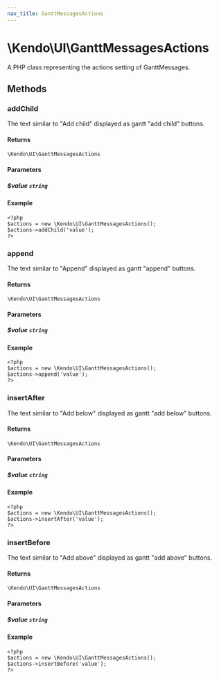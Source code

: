 ```yaml
---
nav_title: GanttMessagesActions
---
```


# \Kendo\UI\GanttMessagesActions

A PHP class representing the actions setting of GanttMessages.


## Methods

### addChild
The text similar to "Add child" displayed as gantt "add child" buttons.

#### Returns
`\Kendo\UI\GanttMessagesActions`

#### Parameters

##### $value `string`



#### Example 
    <?php
    $actions = new \Kendo\UI\GanttMessagesActions();
    $actions->addChild('value');
    ?>

### append
The text similar to "Append" displayed as gantt "append" buttons.

#### Returns
`\Kendo\UI\GanttMessagesActions`

#### Parameters

##### $value `string`



#### Example 
    <?php
    $actions = new \Kendo\UI\GanttMessagesActions();
    $actions->append('value');
    ?>

### insertAfter
The text similar to "Add below" displayed as gantt "add below" buttons.

#### Returns
`\Kendo\UI\GanttMessagesActions`

#### Parameters

##### $value `string`



#### Example 
    <?php
    $actions = new \Kendo\UI\GanttMessagesActions();
    $actions->insertAfter('value');
    ?>

### insertBefore
The text similar to "Add above" displayed as gantt "add above" buttons.

#### Returns
`\Kendo\UI\GanttMessagesActions`

#### Parameters

##### $value `string`



#### Example 
    <?php
    $actions = new \Kendo\UI\GanttMessagesActions();
    $actions->insertBefore('value');
    ?>

